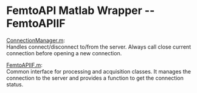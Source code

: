 # FemtoAPI Matlab Wrapper -- FemtoAPIIF

[ConnectionManager.m](https://github.com/Femtonics/FemtoAPI/blob/main/Matlab/+femtoAPI/src/FemtoAPIIF/ConnectionManager.m):  
Handles connect/disconnect to/from the server. Always call close current connection before opening a new connection.

[FemtoAPIIF.m](https://github.com/Femtonics/FemtoAPI/blob/main/Matlab/+femtoAPI/src/FemtoAPIIF/FemtoAPIIF.m):  
Common interface for processing and acquisition classes. It manages the connection to the server and provides a function to get the connection status.
